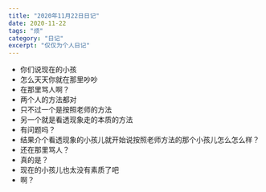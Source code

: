 ```yaml
---
title: "2020年11月22日日记"
date: 2020-11-22
tags: "烦"
category: "日记"
excerpt: "仅仅为个人日记"
---
```


* 你们说现在的小孩
* 怎么天天你就在那里吵吵
* 在那里骂人啊？
* 两个人的方法都对
* 只不过一个是按照老师的方法
* 另一个就是看透现象走的本质的方法
* 有问题吗？
* 结果介个看透现象的小孩儿就开始说按照老师方法的那个小孩儿怎么怎么样？
* 还在那里骂人？
* 真的是？
* 现在的小孩儿也太没有素质了吧
* 啊？
